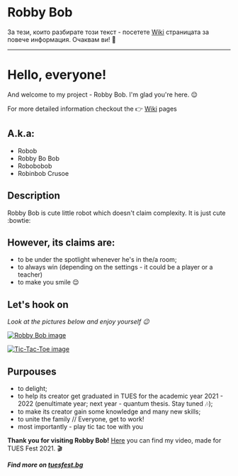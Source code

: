 # Robby Bob
За тези, които разбирате този текст - посетете [Wiki](https://github.com/vkabadzhova/Robby-Bob/wiki/За-онези%2C-които-разбират-този-текст) страницата за повече информация. Очаквам ви!  :information_desk_person:

----------------------------------
# Hello, everyone!
And welcome to my project - Robby Bob. I'm glad you're here.  :relieved:

For more detailed information checkout the :point_right: [Wiki](https://github.com/vkabadzhova/Robby-Bob/wiki) pages

A.k.a:
-------------
- Robob
- Robby Bo Bob
- Robobobob
- Robinbob Crusoe

Description
-------
Robby Bob is cute little robot which doesn't claim complexity. It is just cute :bowtie:

However, its claims are:
---------------
- to be under the spotlight whenever he's in the/a room;
- to always win (depending on the settings - it could be a player or a teacher)
- to make you smile :relieved:

Let's hook on
----------------
*Look at the pictures below and enjoy yourself :wink:*

[![Robby Bob image](https://i.postimg.cc/k4dtDpPq/IMG-20210414-201603.jpg)](https://i.postimg.cc/k4dtDpPq/IMG-20210414-201603.jpg)

[![Tic-Tac-Toe image](https://i.postimg.cc/Nf46rYdF/IMG-20210414-201504.jpg)](https://i.postimg.cc/Nf46rYdF/IMG-20210414-201504.jpg)


Purpouses
-------
- to delight;
- to help its creator get graduated in TUES for the academic year 2021 - 2022 (penultimate year; next year - quantum thesis. Stay tuned :notes:);
- to make its creator gain some knowledge and many new skills;
- to unite the family // Everyone, get to work!
- most importantly - play tic tac toe with you

**Thank you for visiting Robby Bob!** [Here]( https://www.youtube.com/watch?v=UctWDCaG33o&list=PL9bB-qR6xC5m3gQF44oPlYnfHOLTlrHkk&index=47) you can find my video, made for TUES Fest 2021. :clapper:

**_Find more on [tuesfest.bg](https://tuesfest.bg/)_**
